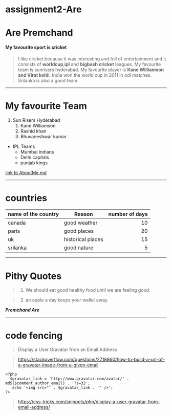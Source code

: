 # assignment2-Are


# Are Premchand
#### My favourite sport is cricket

> I like cricket because it was interesting and full of entertainment and it consists of **worldcup**,**ipl** and **bigbash cricket** leagues. My favourite team is sunrisers hyderabad. My favourite player is **Kane Williamson and Virat kohli**. India won the world cup in 2011 in odi matches. Srilanka is also a good team.

----

# My favourite Team


1. Sun Risers Hyderabad 
    1. Kane Williamson
    2. Rashid khan
    3. Bhuvaneshwar kumar

* IPL Teams 
    * Mumbai indians
    * Delhi capitals
    * punjab kings    


[link to AboutMe.md](AboutMe.md)

----
# countries
| name of the country | Reason | number of days |
| --- | --- | ---: |
| canada | good weather | 10 |
| paris | good places | 20 |
| uk | historical places | 15 |
| srilanka | good nature | 5 |

------
# Pithy Quotes 
> 1. We should eat good healthy food until we are feeling good.

> 2. an apple a day keeps your wallet away.

***Premchand Are***

----
# code fencing 
> Display a User Gravatar from an Email Address

><https://stackoverflow.com/questions/2718860/how-to-build-a-url-of-a-gravatar-image-from-a-given-email>

~~~
<?php
  $gravatar_link = 'http://www.gravatar.com/avatar/' . md5($comment_author_email) . '?s=32';
   echo '<img src="' . $gravatar_link . '" />';
?>
~~~
><https://css-tricks.com/snippets/php/display-a-user-gravatar-from-email-address/>
